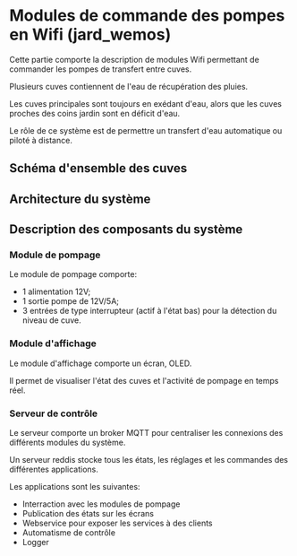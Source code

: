 # Modules de commande des pompes en Wifi (jard_wemos)

Cette partie comporte la description de modules Wifi permettant de commander les pompes de transfert entre cuves.

Plusieurs cuves contiennent de l'eau de récupération des pluies.

Les cuves principales sont toujours en exédant d'eau, alors que les cuves proches des coins jardin sont en déficit d'eau.

Le rôle de ce système est de permettre un transfert d'eau automatique ou piloté à distance.

## Schéma d'ensemble des cuves


## Architecture du système



## Description des composants du système
### Module de pompage

Le module de pompage comporte:
- 1 alimentation 12V;
- 1 sortie pompe de 12V/5A;
- 3 entrées de type interrupteur (actif à l'état bas) pour la détection du niveau de cuve.

### Module d'affichage

Le module d'affichage comporte un écran, OLED.

Il permet de visualiser l'état des cuves et l'activité de pompage en temps réel.

### Serveur de contrôle

Le serveur comporte un broker MQTT pour centraliser les connexions des différents modules du système.

Un serveur reddis stocke tous les états, les réglages et les commandes des différentes applications.

Les applications sont les suivantes:
- Interraction avec les modules de pompage
- Publication des états sur les écrans
- Webservice pour exposer les services à des clients
- Automatisme de contrôle
- Logger

